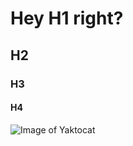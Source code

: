 # Hey H1 right?
## H2
### H3
#### H4
![Image of Yaktocat](https://octodex.github.com/images/yaktocat.png)
